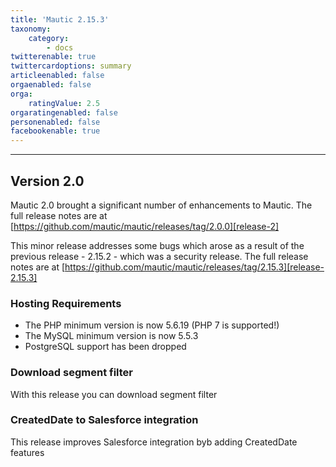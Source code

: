 ```yaml
---
title: 'Mautic 2.15.3'
taxonomy:
    category:
        - docs
twitterenable: true
twittercardoptions: summary
articleenabled: false
orgaenabled: false
orga:
    ratingValue: 2.5
orgaratingenabled: false
personenabled: false
facebookenable: true
---
```


----------------------------
## Version 2.0

Mautic 2.0 brought a significant number of enhancements to Mautic.  The full release notes are at [https://github.com/mautic/mautic/releases/tag/2.0.0][release-2]

This minor release addresses some bugs which arose as a result of the previous release - 2.15.2 - which was a security release. The full release notes are at [https://github.com/mautic/mautic/releases/tag/2.15.3][release-2.15.3]

### Hosting Requirements

- The PHP minimum version is now 5.6.19 (PHP 7 is supported!)
- The MySQL minimum version is now 5.5.3
- PostgreSQL support has been dropped

### Download segment filter

With this release you can download segment filter

### CreatedDate to Salesforce integration 

This release improves Salesforce integration byb adding CreatedDate features 



[release-2.15.3]: <https://github.com/mautic/mautic/releases/tag/2.15.3>